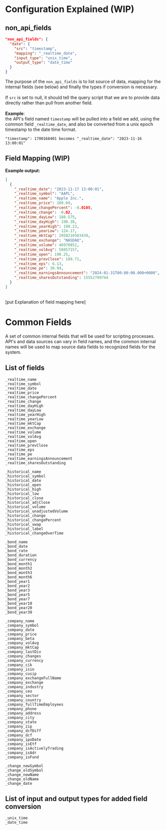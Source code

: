 <h1>Configuration Explained (WIP)</h1>
<h2>non_api_fields</h2>

```json
"non_api_fields": {
  "date": {
    "src": "timestamp",
    "mapping": "_realtime_date",
    "input_type": "unix_time",
    "output_type": "date_time"
  }
}
```
The purpose of the `non_api_fields` is to list source of data, mapping for the internal fields (see below) and finally the types if conversion is necessary.
<br><br>
If `src` is set to null, it should tell the query script that we are to provide data directly rather than pull from another field.
<br><br>
<b>Example</b>:
<br>
the API's field named `timestamp` will be pulled into a field we add, using the common field `_realtime_date`, and also be converted from a unix epoch timestamp to the date time format.
<br>
```
"timestamp": 1700168401 becomes "_realtime_date": "2023-11-16 13:00:01"
```

<h2>Field Mapping (WIP)</h2>
<b>Example output:</b>
<br>

```json
[
  {
    "_realtime_date": "2023-11-17 13:00:01",
    "_realtime_symbol": "AAPL",
    "_realtime_name": "Apple Inc.",
    "_realtime_price": 189.69,
    "_realtime_changePercent": -0.0105,
    "_realtime_change": -0.02,
    "_realtime_dayLow": 188.575,
    "_realtime_dayHigh": 190.38,
    "_realtime_yearHigh": 198.23,
    "_realtime_yearLow": 124.17,
    "_realtime_mktCap": 2950210583439,
    "_realtime_exchange": "NASDAQ",
    "_realtime_volume": 46970852,
    "_realtime_volAvg": 58857157,
    "_realtime_open": 190.25,
    "_realtime_prevClose": 189.71,
    "_realtime_eps": 6.13,
    "_realtime_pe": 30.94,
    "_realtime_earningsAnnouncement": "2024-01-31T00:00:00.000+0000",
    "_realtime_sharesOutstanding": 15552799744
  }
]
```
<br>
[put Explanation of field mapping here]

<h1>Common Fields</h1>
A set of common internal fields that will be used for scripting processes.
<br>
API's and data sources can vary in field names, and the common internal names will be used to map source data fields to recognized fields for the system.
<h2>List of fields</h2>

```
_realtime_name
_realtime_symbol
_realtime_date
_realtime_price
_realtime_changePercent
_realtime_change
_realtime_dayHigh
_realtime_dayLow
_realtime_yearHigh
_realtime_yearLow
_realtime_mktCap
_realtime_exchange
_realtime_volume
_realtime_volAvg
_realtime_open
_realtime_prevClose
_realtime_eps
_realtime_pe
_realtime_earningsAnnouncement
_realtime_sharesOutstanding

_historical_name
_historical_symbol
_historical_date
_historical_open
_historical_high
_historical_low
_historical_close
_historical_adjClose
_historical_volume
_historical_unadjustedVolume
_historical_change
_historical_changePercent
_historical_vwap
_historical_label
_historical_changeOverTime

_bond_name
_bond_date
_bond_rate
_bond_duration
_bond_currency
_bond_month1
_bond_month2
_bond_month3
_bond_month6
_bond_year1
_bond_year2
_bond_year3
_bond_year5
_bond_year7
_bond_year10
_bond_year20
_bond_year30

_company_name
_company_symbol
_company_date
_company_price
_company_beta
_company_volAvg
_company_mktCap
_company_lastDiv
_company_changes
_company_currency
_company_cik
_company_isin
_company_cusip
_company_exchangeFullName
_company_exchange
_company_industry
_company_ceo
_company_sector
_company_country
_company_fullTimeEmployees
_company_phone
_company_address
_company_city
_company_state
_company_zip
_company_dcfDiff
_company_dcf
_company_ipoDate
_company_isEtf
_company_isActivelyTrading
_company_isAdr
_company_isFund

_change_newSymbol
_change_oldSymbol
_change_newName
_change_oldName
_change_date
```
<h2>List of input and output types for added field conversion</h2>

```
_unix_time
_date_time
```